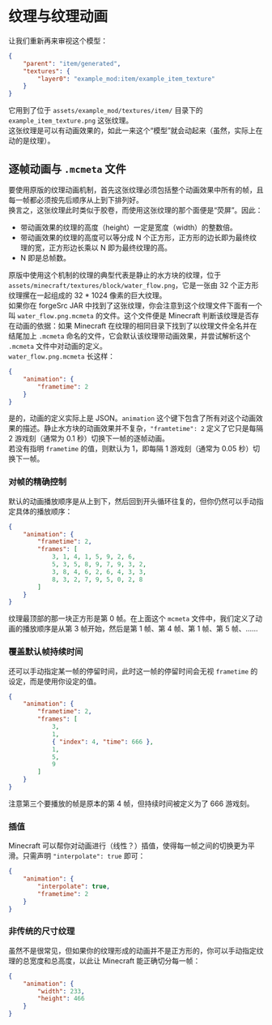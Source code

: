 # 纹理与纹理动画

让我们重新再来审视这个模型：

```json
{
    "parent": "item/generated",
    "textures": {
        "layer0": "example_mod:item/example_item_texture"
    }
}
```

它用到了位于 `assets/example_mod/textures/item/` 目录下的 `example_item_texture.png` 这张纹理。  
这张纹理是可以有动画效果的，如此一来这个“模型”就会动起来（虽然，实际上在动的是纹理）。

## 逐帧动画与 `.mcmeta` 文件

要使用原版的纹理动画机制，首先这张纹理必须包括整个动画效果中所有的帧，且每一帧都必须按先后顺序从上到下排列好。  
换言之，这张纹理此时类似于胶卷，而使用这张纹理的那个面<!-- BakedQuad -->便是“荧屏”。因此：

  - 带动画效果的纹理的高度（height）一定是宽度（width）的整数倍。
  - 带动画效果的纹理的高度可以等分成 N 个正方形，正方形的边长即为最终纹理的宽，正方形边长乘以 N 即为最终纹理的高。
  - N 即是总帧数。

原版中使用这个机制的纹理的典型代表是静止的水方块的纹理，位于 `assets/minecraft/textures/block/water_flow.png`，它是一张由 32 个正方形纹理摞在一起组成的 32 * 1024 像素的巨大纹理。  
如果你在 forgeSrc JAR 中找到了这张纹理，你会注意到这个纹理文件下面有一个叫 `water_flow.png.mcmeta` 的文件。这个文件便是 Minecraft 判断该纹理是否存在动画的依据：如果 Minecraft 在纹理的相同目录下找到了以纹理文件全名并在结尾加上 `.mcmeta` 命名的文件，它会默认该纹理带动画效果，并尝试解析这个 `.mcmeta` 文件中对动画的定义。  
`water_flow.png.mcmeta` 长这样：

```json
{
    "animation": {
        "frametime": 2
    }
}
```

是的，动画的定义实际上是 JSON。`animation` 这个键下包含了所有对这个动画效果的描述。静止水方块的动画效果并不复杂，`"framtetime": 2` 定义了它只是每隔 2 游戏刻（通常为 0.1 秒）切换下一帧的逐帧动画。  
若没有指明 `frametime` 的值，则默认为 1，即每隔 1 游戏刻（通常为 0.05 秒）切换下一帧。

### 对帧的精确控制

默认的动画播放顺序是从上到下，然后回到开头循环往复的，但你仍然可以手动指定具体的播放顺序：

```json
{
    "animation": {
        "frametime": 2,
        "frames": [
            3, 1, 4, 1, 5, 9, 2, 6,
            5, 3, 5, 8, 9, 7, 9, 3, 2,
            3, 8, 4, 6, 2, 6, 4, 3, 3,
            8, 3, 2, 7, 9, 5, 0, 2, 8
        ]
    }
}
```

纹理最顶部的那一块正方形是第 0 帧。在上面这个 `mcmeta` 文件中，我们定义了动画的播放顺序是从第 3 帧开始，然后是第 1 帧、第 4 帧、第 1 帧、第 5 帧、……

### 覆盖默认帧持续时间

还可以手动指定某一帧的停留时间，此时这一帧的停留时间会无视 `frametime` 的设定，而是使用你设定的值。

```json
{
    "animation": {
        "frametime": 2,
        "frames": [
            3,
            1,
            { "index": 4, "time": 666 },
            1,
            5,
            9
        ]
    }
}
```

注意第三个要播放的帧是原本的第 4 帧，但持续时间被定义为了 666 游戏刻。

### 插值

Minecraft 可以帮你对动画进行（线性？）插值，使得每一帧之间的切换更为平滑。只需声明 `"interpolate": true` 即可：

```json
{
    "animation": {
        "interpolate": true,
        "frametime": 2
    }
}
```

### 非传统的尺寸纹理

虽然不是很常见，但如果你的纹理形成的动画并不是正方形的，你可以手动指定纹理的总宽度和总高度，以此让 Minecraft 能正确切分每一帧：

```json
{
    "animation": {
        "width": 233,
        "height": 466
    }
}
```
